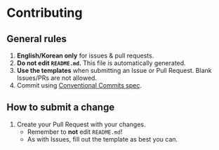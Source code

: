 # Contributing

## General rules

1. **English/Korean only** for issues & pull requests.
2. **Do not edit `README.md`.** This file is automatically generated.
3. **Use the templates** when submitting an Issue or Pull Request. Blank Issues/PRs are not allowed.
4. Commit using [Conventional Commits spec](https://conventionalcommits.org/).

## How to submit a change

1. Create your Pull Request with your changes.
   - Remember to **not** edit `README.md`!
   - As with Issues, fill out the template as best you can.
